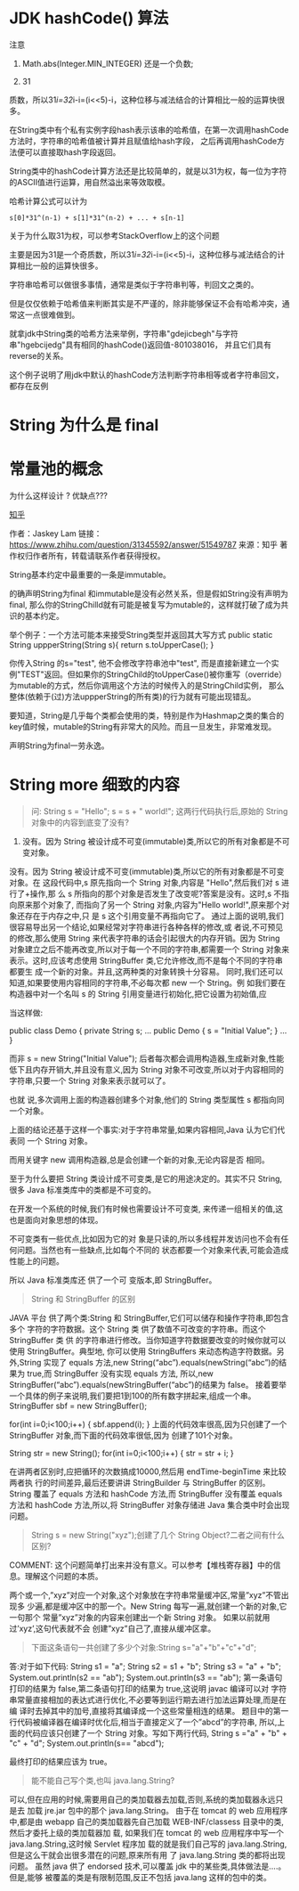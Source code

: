 # JDK  hashCode() 算法

注意 

1) Math.abs(Integer.MIN_INTEGER) 还是一个负数;


2) 31  

质数，所以31*i=32*i-i=(i<<5)-i，这种位移与减法结合的计算相比一般的运算快很多。


在String类中有个私有实例字段hash表示该串的哈希值，在第一次调用hashCode方法时，字符串的哈希值被计算并且赋值给hash字段，
之后再调用hashCode方法便可以直接取hash字段返回。

String类中的hashCode计算方法还是比较简单的，就是以31为权，每一位为字符的ASCII值进行运算，用自然溢出来等效取模。

哈希计算公式可以计为

```
s[0]*31^(n-1) + s[1]*31^(n-2) + ... + s[n-1]
```

关于为什么取31为权，可以参考StackOverflow上的这个问题

主要是因为31是一个奇质数，所以31*i=32*i-i=(i<<5)-i，这种位移与减法结合的计算相比一般的运算快很多。

 

字符串哈希可以做很多事情，通常是类似于字符串判等，判回文之类的。

但是仅仅依赖于哈希值来判断其实是不严谨的，除非能够保证不会有哈希冲突，通常这一点很难做到。

 

就拿jdk中String类的哈希方法来举例，字符串"gdejicbegh"与字符串"hgebcijedg"具有相同的hashCode()返回值-801038016，
并且它们具有reverse的关系。

这个例子说明了用jdk中默认的hashCode方法判断字符串相等或者字符串回文，都存在反例




# String  为什么是 final





# 常量池的概念



为什么这样设计 ? 优缺点???




[知乎](https://www.zhihu.com/question/31345592)


作者：Jaskey Lam
链接：https://www.zhihu.com/question/31345592/answer/51549787
来源：知乎
著作权归作者所有，转载请联系作者获得授权。

String基本约定中最重要的一条是immutable。

的确声明String为final 和immutable是没有必然关系，但是假如String没有声明为final, 那么你的StringChilld就有可能是被复写为mutable的，这样就打破了成为共识的基本约定。

举个例子：一个方法可能本来接受String类型并返回其大写方式
public static String uppperString(String s){
        return s.toUpperCase();
}

你传入String 的s="test", 他不会修改字符串池中"test", 而是直接新建立一个实例"TEST"返回。但如果你的StringChild的toUpperCase()被你重写（override）为mutable的方式，然后你调用这个方法的时候传入的是StringChild实例， 那么整体(依赖于(过)方法uppperString的所有类)的行为就有可能出现错乱。

要知道，String是几乎每个类都会使用的类，特别是作为Hashmap之类的集合的key值时候，mutable的String有非常大的风险。而且一旦发生，非常难发现。

声明String为final一劳永逸。



# String more  细致的内容

> 问:
String s = "Hello";
s = s + " world!";
这两行代码执行后,原始的 String 对象中的内容到底变了没有?

1) 没有。因为 String 被设计成不可变(immutable)类,所以它的所有对象都是不可变对象。


没有。因为 String 被设计成不可变(immutable)类,所以它的所有对象都是不可变对象。在 这段代码中,s 原先指向一个 String 对象,内容是 "Hello",然后我们对 s 进行了+操作,那 么 s 所指向的那个对象是否发生了改变呢?答案是没有。这时,s 不指向原来那个对象了, 而指向了另一个 String 对象,内容为"Hello world!",原来那个对象还存在于内存之中,只 是 s 这个引用变量不再指向它了。
通过上面的说明,我们很容易导出另一个结论,如果经常对字符串进行各种各样的修改,或 者说,不可预见的修改,那么使用 String 来代表字符串的话会引起很大的内存开销。因为 String 对象建立之后不能再改变,所以对于每一个不同的字符串,都需要一个 String 对象来 表示。这时,应该考虑使用 StringBuffer 类,它允许修改,而不是每个不同的字符串都要生 成一个新的对象。并且,这两种类的对象转换十分容易。 同时,我们还可以知道,如果要使用内容相同的字符串,不必每次都 new 一个 String。例 如我们要在构造器中对一个名叫 s 的 String 引用变量进行初始化,把它设置为初始值,应

当这样做:

public class Demo { private String s;
...
public Demo {
s = "Initial Value"; }
...
}

而非
s = new String("Initial Value"); 后者每次都会调用构造器,生成新对象,性能低下且内存开销大,并且没有意义,因为 String 对象不可改变,所以对于内容相同的字符串,只要一个 String 对象来表示就可以了。

也就 说,多次调用上面的构造器创建多个对象,他们的 String 类型属性 s 都指向同一个对象。

上面的结论还基于这样一个事实:对于字符串常量,如果内容相同,Java 认为它们代表同 一个 String 对象。

而用关键字 new 调用构造器,总是会创建一个新的对象,无论内容是否 相同。

至于为什么要把 String 类设计成不可变类,是它的用途决定的。其实不只 String,很多 Java 标准类库中的类都是不可变的。

在开发一个系统的时候,我们有时候也需要设计不可变类, 来传递一组相关的值,这也是面向对象思想的体现。

不可变类有一些优点,比如因为它的对 象是只读的,所以多线程并发访问也不会有任何问题。当然也有一些缺点,比如每个不同的 状态都要一个对象来代表,可能会造成性能上的问题。

所以 Java 标准类库还 供了一个可 变版本,即 StringBuffer。




> String 和 StringBuffer 的区别


JAVA 平台 供了两个类:String 和 StringBuffer,它们可以储存和操作字符串,即包含多个 字符的字符数据。这个 String 类 供了数值不可改变的字符串。而这个 StringBuffer 类 供 的字符串进行修改。当你知道字符数据要改变的时候你就可以使用 StringBuffer。典型地, 你可以使用 StringBuffers 来动态构造字符数据。另外,String 实现了 equals 方法,new String(“abc”).equals(newString(“abc”)的结果为 true,而 StringBuffer 没有实现 equals 方法, 所以,new StringBuffer(“abc”).equals(newStringBuffer(“abc”)的结果为 false。
接着要举一个具体的例子来说明,我们要把1到100的所有数字拼起来,组成一个串。 StringBuffer sbf = new StringBuffer();

for(int i=0;i<100;i++)
{
sbf.append(i); }
上面的代码效率很高,因为只创建了一个 StringBuffer 对象,而下面的代码效率很低,因为 创建了101个对象。

String str = new String(); for(int i=0;i<100;i++)
{
str = str + i; }

在讲两者区别时,应把循环的次数搞成10000,然后用 endTime-beginTime 来比较两者执 行的时间差异,最后还要讲讲 StringBuilder 与 StringBuffer 的区别。
String 覆盖了 equals 方法和 hashCode 方法,而 StringBuffer 没有覆盖 equals 方法和 hashCode 方法,所以,将 StringBuffer 对象存储进 Java 集合类中时会出现问题。



> String s = new String("xyz");创建了几个 String Object?二者之间有什么 区别?

COMMENT: 这个问题简单打出来并没有意义。可以参考【堆栈寄存器】中的信息。理解这个问题的本质。

两个或一个,”xyz”对应一个对象,这个对象放在字符串常量缓冲区,常量”xyz”不管出现多 少遍,都是缓冲区中的那一个。New String 每写一遍,就创建一个新的对象,它一句那个 常量”xyz”对象的内容来创建出一个新 String 对象。
如果以前就用过’xyz’,这句代表就不会 创建”xyz”自己了,直接从缓冲区拿。




> 下面这条语句一共创建了多少个对象:String s="a"+"b"+"c"+"d";


答:对于如下代码:
String s1 = "a";
String s2 = s1 + "b";
String s3 = "a" + "b"; System.out.println(s2 == "ab"); System.out.println(s3 == "ab");
第一条语句打印的结果为 false,第二条语句打印的结果为 true,这说明 javac 编译可以对 字符串常量直接相加的表达式进行优化,不必要等到运行期去进行加法运算处理,而是在编 译时去掉其中的加号,直接将其编译成一个这些常量相连的结果。
题目中的第一行代码被编译器在编译时优化后,相当于直接定义了一个”abcd”的字符串, 所以,上面的代码应该只创建了一个 String 对象。写如下两行代码,
String s ="a" + "b" + "c" + "d";
System.out.println(s== "abcd");

最终打印的结果应该为 true。



> 能不能自己写个类,也叫 java.lang.String?

可以,但在应用的时候,需要用自己的类加载器去加载,否则,系统的类加载器永远只是去 加载 jre.jar 包中的那个 java.lang.String。
由于在 tomcat 的 web 应用程序中,都是由 webapp 自己的类加载器先自己加载 WEB-INF/classess 目录中的类,然后才委托上级的类加载器加 载,
如果我们在 tomcat 的 web 应用程序中写一个 java.lang.String,这时候 Servlet 程序加 载的就是我们自己写的 java.lang.String,但是这么干就会出很多潜在的问题,原来所有用 了 java.lang.String 类的都将出现问题。
虽然 java  供了 endorsed 技术,可以覆盖 jdk 中的某些类,具体做法是....。但是,能够 被覆盖的类是有限制范围,反正不包括 java.lang 这样的包中的类。


















